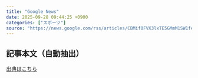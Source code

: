 ```yaml
---
title: "Google News"
date: 2025-09-28 09:44:25 +0900
categories: ["スポーツ"]
source: "https://news.google.com/rss/articles/CBMif0FVX3lxTE5GMmM1SW1fei1saVh6Yl9QQXViQkZOVE1ZZjdyWUFtXzg2cXdJWUdrNmItdjkwVVA1cTFmelc4NlFDWmZfRHByWVgyZnRsalN4VHplbF9tdEdYMTRUbEZoN2pIeVNYVkF2OFNlc3hYam5xV2NSYjNSdE9pa3Bwd2M?oc=5"
---
```


## 記事本文（自動抽出）
<body class="y0K44d EA71Tc" id="readabilityBody"></body>

[出典はこちら](https://news.google.com/rss/articles/CBMif0FVX3lxTE5GMmM1SW1fei1saVh6Yl9QQXViQkZOVE1ZZjdyWUFtXzg2cXdJWUdrNmItdjkwVVA1cTFmelc4NlFDWmZfRHByWVgyZnRsalN4VHplbF9tdEdYMTRUbEZoN2pIeVNYVkF2OFNlc3hYam5xV2NSYjNSdE9pa3Bwd2M?oc=5)

